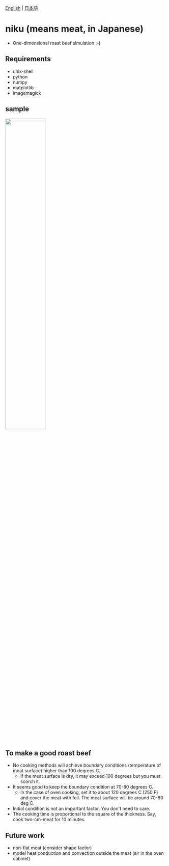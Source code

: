 [English](README_en.md) | [日本語](README.md)

# niku (means meat, in Japanese)
* One-dimensional roast beef simulation ;-)

## Requirements
* unix-shell
* python
* numpy
* matplotlib
* imagemagick

## sample
<img src="sample.gif" width="50%" height="50%">

## To make a good roast beef
* No cooking methods will achieve boundary conditions (temperature of meat surface) higher than 100 degrees C.
  * If the meat surface is dry, it may exceed 100 degrees but you must scorch it.
* It seems good to keep the boundary condition at 70-80 degrees C.
  * In the case of oven cooking, set it to about 120 degrees C (250 F) and cover the meat with foil. The meat surface will be around 70-80 deg C.
* Initial condition is not an important factor. You don't need to care.
* The cooking time is proportional to the square of the thickness. Say, cook two-cm-meat for 10 minutes.

## Future work
* non-flat meat (consider shape factor)
* model heat conduction and convection outside the meat (air in the oven cabinet)
